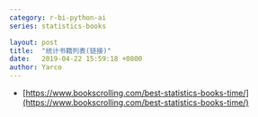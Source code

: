 ```yaml
---
category: r-bi-python-ai
series: statistics-books

layout: post 
title:  "统计书籍列表(链接)"
date:   2019-04-22 15:59:18 +0800
author: Yarco
---
```


* [https://www.bookscrolling.com/best-statistics-books-time/](https://www.bookscrolling.com/best-statistics-books-time/)

